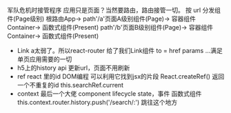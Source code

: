 军队危机时接管程序
应用只是页面？当然要路由，路由接管一切。
按 url 分发组件(Page级别)
根路由App->
    path'/a'页面A级别组件(Page)-> 容器组件Container-> 函数式组件(Present)
    path'/b'页面B级别组件(Page)-> 容器组件Container-> 函数式组件(Present)

- Link
    a太弱了。所以react-router 给了我们Link组件
    to = href    params ...满足单页应用需要的一切
- h5上的history api 更新url，页面不用刷新
- ref react 里的id DOM编程  可以利用它找到jsx的片段
    React.createRef() 返回一个不重复的id
    this.searchRef.current
- context 最后一个大佬 component lifecycle state，事件 函数式组件  
    this.context.router.history.push('/search/:') 跳往这个地方
